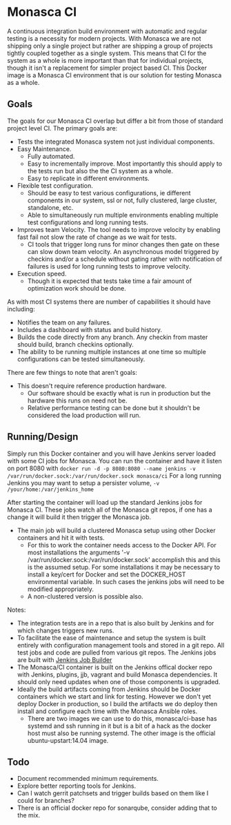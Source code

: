# Monasca CI
A continuous integration build environment with automatic and regular testing is a necessity for modern projects. With Monasca
we are not shipping only a single project but rather are shipping a group of projects tightly coupled together as a single system.
This means that CI for the system as a whole is more important than that for individual projects, though it isn't a replacement for
simpler project based CI. This Docker image is a Monasca CI environment that is our solution for testing Monasca as a whole.

## Goals
The goals for our Monasca CI overlap but differ a bit from those of standard project level CI. The primary goals are:

  - Tests the integrated Monasca system not just individual components.
  - Easy Maintenance.
    - Fully automated.
    - Easy to incrementally improve. Most importantly this should apply to the tests run but also the the CI system as a whole.
    - Easy to replicate in different environments.
  - Flexible test configuration.
    - Should be easy to test various configurations, ie different components in our system, ssl or not, fully clustered, large cluster, standalone, etc.
    - Able to simultaneously run multiple environments enabling multiple test configurations and long running tests.
  - Improves team Velocity. The tool needs to improve velocity by enabling fast fail not slow the rate of change as we wait for tests.
    - CI tools that trigger long runs for minor changes then gate on these can slow down team velocity.
      An asynchronous model triggered by checkins and/or a schedule without gating rather with notification of failures
      is used for long running tests to improve velocity.
  - Execution speed.
    - Though it is expected that tests take time a fair amount of optimization work should be done.

As with most CI systems there are number of capabilities it should have including:
  - Notifies the team on any failures.
  - Includes a dashboard with status and build history.
  - Builds the code directly from any branch. Any checkin from master should build, branch checkins optionally.
  - The ability to be running multiple instances at one time so multiple configurations can be tested simultaneously.

There are few things to note that aren't goals:
  - This doesn't require reference production hardware. 
    - Our software should be exactly what is run in production but the hardware this runs on need not be.
    - Relative performance testing can be done but it shouldn't be considered the load production will run.

## Running/Design
Simply run this Docker container and you will have Jenkins server loaded with some CI jobs for Monasca.
You can run the container and have it listen on port 8080 with `docker run -d -p 8080:8080 --name jenkins -v /var/run/docker.sock:/var/run/docker.sock monasca/ci`
For a long running Jenkins you may want to setup a persister volume, `-v /your/home:/var/jenkins_home`

After starting the container will load up the standard Jenkins jobs for Monasca CI. These jobs watch all of the Monasca git repos,
if one has a change it will build it then trigger the Monasca job.
  - The main job will build a clustered Monasca setup using other Docker containers and hit it with tests.
    - For this to work the container needs access to the Docker API. For most installations the arguments '-v /var/run/docker.sock:/var/run/docker.sock'
      accomplish this and this is the assumed setup. For some installations it may be necessary to install a key/cert for Docker and set the DOCKER_HOST
      environmental variable. In such cases the jenkins jobs will need to be modified appropriately.
    - A non-clustered version is possible also.

Notes:
  - The integration tests are in a repo that is also built by Jenkins and for which changes triggers new runs.
  - To facilitate the ease of maintenance and setup the system is built entirely with configuration management tools and stored in a git repo.
    All test jobs and code are pulled from various git repos. The Jenkins jobs are built with
    [Jenkins Job Builder](http://docs.openstack.org/infra/jenkins-job-builder/index.html)
  - The Monasca/CI container is built on the Jenkins offical docker repo with Jenkins, plugins, jjb, vagrant and build Monasca dependencies.
    It should only need updates when one of those components is upgraded.
  - Ideally the build artifacts coming from Jenkins should be Docker containers which we start and link for testing. However we don't yet deploy Docker
    in production, so I build the artifacts we do deploy then install and configure each time with the Monasca Ansible roles.
    - There are two images we can use to do this, monasca/ci-base has systemd and ssh running in it but is a bit of a hack as the docker host must
      also be running systemd. The other image is the official ubuntu-upstart:14.04 image.

## Todo
- Document recommended minimum requirements.
- Explore better reporting tools for Jenkins.
- Can I watch gerrit patchsets and trigger builds based on them like I could for branches?
- There is an official docker repo for sonarqube, consider adding that to the mix.
